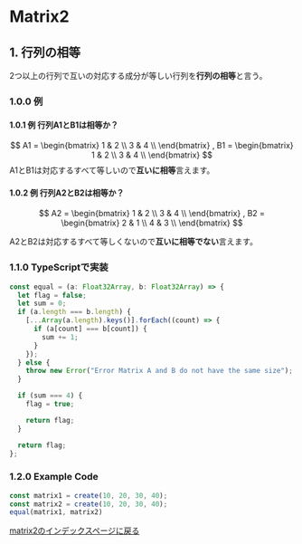 # Matrix2

## 1. 行列の相等

2つ以上の行列で互いの対応する成分が等しい行列を**行列の相等**と言う。

### 1.0.0 例

#### 1.0.1 例 行列A1とB1は相等か？


$$
A1 = 
\begin{bmatrix}
1 & 2 \\
3 & 4 \\
\end{bmatrix}
, 
B1 = 
\begin{bmatrix}
1 & 2 \\
3 & 4 \\
\end{bmatrix}
$$
A1とB1は対応するすべて等しいので**互いに相等**言えます。

#### 1.0.2 例 行列A2とB2は相等か？

$$
A2 = 
\begin{bmatrix}
1 & 2 \\
3 & 4 \\
\end{bmatrix}
, 
B2 = 
\begin{bmatrix}
2 & 1 \\
4 & 3 \\
\end{bmatrix}
$$

A2とB2は対応するすべて等しくないので**互いに相等でない**言えます。

### 1.1.0 TypeScriptで実装

```typescript
const equal = (a: Float32Array, b: Float32Array) => {
  let flag = false;
  let sum = 0;
  if (a.length === b.length) {
    [...Array(a.length).keys()].forEach((count) => {
      if (a[count] === b[count]) {
        sum += 1;
      }
    });
  } else {
    throw new Error("Error Matrix A and B do not have the same size");
  }

  if (sum === 4) {
    flag = true;

    return flag;
  }

  return flag;
};
```

### 1.2.0 Example Code

```typescript
const matrix1 = create(10, 20, 30, 40);
const matrix2 = create(10, 20, 30, 40);
equal(matrix1, matrix2)
```

[matrix2のインデックスページに戻る](matrix2.md)
